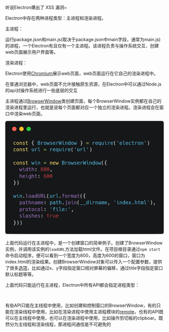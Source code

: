 听说Electron爆出了 XSS 漏洞~

Electron中存在两种进程类型：主进程和渲染进程。

主进程：

运行package.json和main.js(取决于package.json中main字段，通常为main.js)的进程，一个Electron有且仅有一个主进程。该进程负责与操作系统交互、创建web页面展示用户界面等。

渲染进程：

Electron使用[Chromium](https://zh.wikipedia.org/zh/Chromium)展示web页面，web页面运行在它自己的渲染进程中。

在普通浏览器中，web页面不允许接触原生资源，在Electron中可以通过Node.js的api对操作系统进行一些底层的交互

主进程通过[BrowserWindow](https://electronjs.org/docs/api/browser-window#browserwindow)类创建页面，每个BrowserWindow实例都在自己的渲染进程里运行，也就是说每个页面都对应一个独立的渲染进程。渲染进程会在窗口中渲染web页面。

![img-0](https://raw.githubusercontent.com/jtaox/Frontend/master/Electron/ElectronExample/example/img-0.png)

上面代码运行在主进程中，是一个创建窗口的简单例子。创建了BrowserWindow实例，并调用该实例的`loadURL`方法加载html文件。在项目根目录通过`npm start`命令启动程序，便可以看到一个宽度为800，高度为600的窗口，窗口为index.html的渲染结果。创建BrowserWindow对象可以传入一个配置参数，提供了很多[选项](https://electronjs.org/docs/api/browser-window#new-browserwindowoptions)，比如通过x、y字段指定窗口相对屏幕的偏移，通过title字段指定窗口默认标题等等。

上面代码只能运行在主进程，Electron中所有API都会指定进程类型：

![]()

有些API只能在主线程中使用，比如创建和控制窗口的BrowserWindow，有的只能在渲染线程中使用，比如在渲染进程中使用主进程模块的[remote](https://electronjs.org/docs/api/remote#remote)，也有的API既可以在主线程中使用，也可以在渲染进程中使用，比如操作剪切板的clipboar。既然分为主线程和渲染线程，那进程间通信是不可避免的

